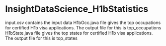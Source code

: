 # InsightDataScience_H1bStatistics

input.csv contains the input data 
H1bOcc.java file gives the top occupations for certified H1b visa applications. The output file for this is top_occupations
H1bState.java file gives the top states for certified H1b visa applications. The output file for this is top_states


